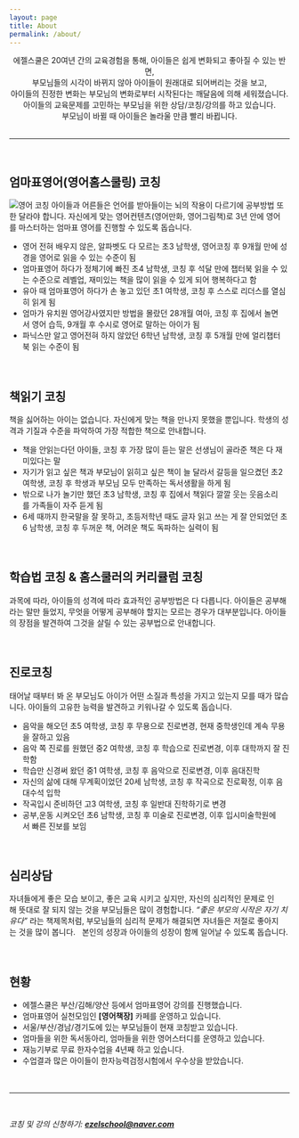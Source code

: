 ```yaml
---
layout: page
title: About
permalink: /about/
---
```


<center>에젤스쿨은 20여년 간의 교육경험을 통해, 아이들은 쉽게 변화되고 좋아질 수 있는 반면,<br>부모님들의 시각이 바뀌지 않아 아이들이 원래대로 되어버리는 것을 보고,<br>아이들의 진정한 변화는 부모님의 변화로부터 시작된다는 깨달음에 의해 세워졌습니다.<br>아이들의 교육문제를 고민하는 부모님을 위한 상담/코칭/강의를 하고 있습니다.<br>부모님이 바뀔 때 아이들은 놀라울 만큼 빨리 바뀝니다.</center><br>

***
<br>

## 엄마표영어(영어홈스쿨링) 코칭
![영어 코칭](https://cdn.pixabay.com/photo/2019/05/14/21/50/storytelling-4203628__480.jpg)
아이들과 어른들은 언어를 받아들이는 뇌의 작용이 다르기에 공부방법 또한 달라야 합니다. 
자신에게 맞는 영어컨텐츠(영어만화, 영어그림책)로 3년 안에 영어를 마스터하는 엄마표 영어를 진행할 수 있도록 돕습니다.
- 영어 전혀 배우지 않은, 알파벳도 다 모르는 초3 남학생, 영어코칭 후 9개월 만에 성경을 영어로 읽을 수 있는 수준이 됨
- 엄마표영어 하다가 정체기에 빠진 초4 남학생, 코칭 후 석달 만에 챕터북 읽을 수 있는 수준으로 레벨업, 재미있는 책을 많이 읽을 수 있게 되어 행복하다고 함
- 유아 때 엄마표영어 하다가 손 놓고 있던 초1 여학생, 코칭 후 스스로 리더스를 열심히 읽게 됨
- 엄마가 유치원 영어강사였지만 방법을 몰랐던 28개월 여아, 코칭 후 집에서 놀면서 영어 습득, 9개월 후 수시로 영어로 말하는 아이가 됨 
- 파닉스만 알고 영어전혀 하지 않았던 6학년 남학생, 코칭 후 5개월 만에 얼리챕터북 읽는 수준이 됨<br><br><br>


## 책읽기 코칭 
책을 싫어하는 아이는 없습니다. 자신에게 맞는 책을 만나지 못했을 뿐입니다. 학생의 성격과 기질과 수준을 파악하여 가장 적합한 책으로 안내합니다.  
- 책을 안읽는다던 아이들, 코칭 후 가장 많이 듣는 말은 선생님이 골라준 책은 다 재미있다는 말
- 자기가 읽고 싶은 책과 부모님이 읽히고 싶은 책이 늘 달라서 갈등을 일으켰던 초2 여학생, 코칭 후 학생과 부모님 모두 만족하는 독서생활을 하게 됨
- 밖으로 나가 놀기만 했던 초3 남학생, 코칭 후 집에서 책읽다 깔깔 웃는 웃음소리를 가족들이 자주 듣게 됨
- 6세 때까지 한국말을 잘 못하고, 초등저학년 때도 글자 읽고 쓰는 게 잘 안되었던 초6 남학생, 코칭 후 두꺼운 책, 어려운 책도 독파하는 실력이 됨<br><br><br>
  
  
## 학습법 코칭 & 홈스쿨러의 커리큘럼 코칭
과목에 따라, 아이들의 성격에 따라 효과적인 공부방법은 다 다릅니다. 아이들은 공부해라는 말만 들었지, 무엇을 어떻게 공부해야 할지는 모르는 경우가 대부분입니다.
아이들의 장점을 발견하여 그것을 살릴 수 있는 공부법으로 안내합니다.<br><br>
 
 
## 진로코칭
태어날 때부터 봐 온 부모님도 아이가 어떤 소질과 특성을 가지고 있는지 모를 때가 많습니다. 아이들의 고유한 능력을 발견하고 키워나갈 수 있도록 돕습니다.
- 음악을 해오던 초5 여학생, 코칭 후 무용으로 진로변경, 현재 중학생인데 계속 무용을 잘하고 있음
- 음악 쪽 진로를 원했던 중2 여학생, 코칭 후 학습으로 진로변경, 이후 대학까지 잘 진학함
- 학습만 신경써 왔던 중1 여학생, 코칭 후 음악으로 진로변경, 이후 음대진학
- 자신의 삶에 대해 무계획이었던 20세 남학생, 코칭 후 작곡으로 진로확정, 이후 음대수석 입학
- 작곡입시 준비하던 고3 여학생, 코칭 후 일반대 진학하기로 변경
- 공부,운동 시켜오던 초6 남학생, 코칭 후 미술로 진로변경, 이후 입시미술학원에서 빠른 진보를 보임<br><br>
 

## 심리상담
자녀들에게 좋은 모습 보이고, 좋은 교육 시키고 싶지만,
자신의 심리적인 문제로 인해 뜻대로 잘 되지 않는 것을 부모님들은 많이 경험합니다.
*“좋은 부모의 시작은 자기 치유다”* 라는 책제목처럼, 부모님들의 심리적 문제가 해결되면 자녀들은 저절로 좋아지는 것을 많이 봅니다.  
본인의 성장과 아이들의 성장이 함께 일어날 수 있도록 돕습니다.<br><br><br>


## 현황
- 에젤스쿨은 부산/김해/양산 등에서 엄마표영어 강의를 진행했습니다.
- 엄마표영어 실천모임인 **[영어책장]** 카페를 운영하고 있습니다.
- 서울/부산/경남/경기도에 있는 부모님들이 현재 코칭받고 있습니다.
- 엄마들을 위한 독서동아리, 엄마들을 위한 영어스터디를 운영하고 있습니다.
- 재능기부로 무료 한자수업을 4년째 하고 있습니다.
- 수업결과 많은 아이들이 한자능력검정시험에서 우수상을 받았습니다.<br><br><br>

***
<br>

*코칭 및 강의 신청하기: **ezelschool@naver.com***


